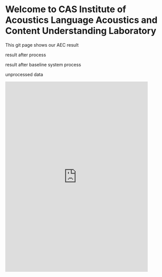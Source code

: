 <!doctype html>
<html>
<head>
<meta charset="utf-8">
<title>AEC 结果(AEC result)</title>
</head>
<body>
    <h1>Welcome to CAS Institute of Acoustics Language Acoustics and Content Understanding Laboratory</h1>
    <p>This git page shows our AEC result</p>
    <p>result after process</p>
    <p>result after baseline system process</p>
    <p>unprocessed data</p>
    <EMBED src="https://github.com/YuhangDaDi/yuhang.wav.com/tree/gh-pages/mix" autostart="bool" width=450 height=600 loop="n" width="m" height="k"> 
</body>
</html>
